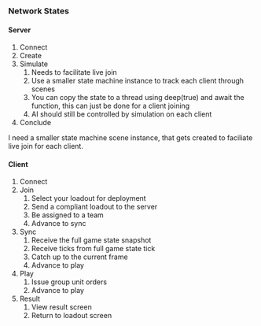 ### Network States

#### Server
1. Connect
2. Create
3. Simulate
   1. Needs to facilitate live join
   2. Use a smaller state machine instance to track each client through scenes
   3. You can copy the state to a thread using deep(true) and await the function, this can just be done for a client joining
   4. AI should still be controlled by simulation on each client
4. Conclude

I need a smaller state machine scene instance, that gets created to faciliate live join for each client.

#### Client
1. Connect
2. Join
   1. Select your loadout for deployment
   2. Send a compliant loadout to the server
   3. Be assigned to a team
   4. Advance to sync
3. Sync
   1. Receive the full game state snapshot
   2. Receive ticks from full game state tick
   3. Catch up to the current frame
   4. Advance to play
4. Play
   1. Issue group unit orders
   2. Advance to play
5. Result
   1. View result screen
   2. Return to loadout screen